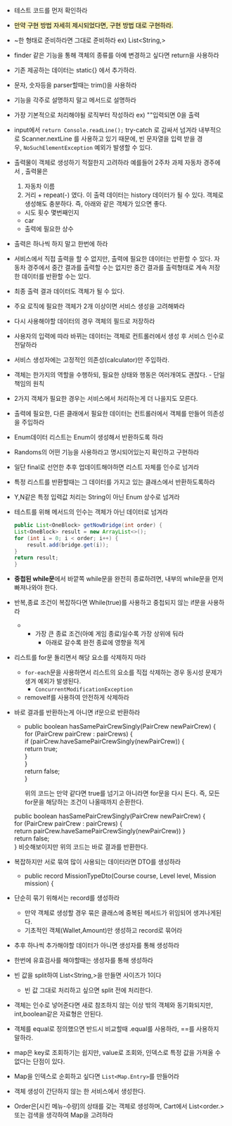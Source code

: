 - 테스트 코드를 먼저 확인하라
- <mark style="background: #FFF3A3A6;">만약 구현 방법 자세히 제시되었다면, 구현 방법 대로 구현하라.</mark>
- ~한 형태로 준비하라면 그대로 준비하라 ex) List<String,>
- finder 같은 기능을 통해 객체의 종류를 아예 변경하고 싶다면 return을 사용하라
- 기존 제공하는 데이터는 static{} 에서 추가하라.
- 문자, 숫자등을 parser할때는 trim()을 사용하라
- 기능을 각주로 설명하지 말고 메서드로 설명하라
- 가장 기본적으로 처리해야될 로직부터 작성하라 ex) ""입력되면 0을 출력
- input에서 `return Console.readLine();` try-catch 로 감싸서 넘겨라
	내부적으로 Scanner.nextLine 를 사용하고 있기 때문에, 빈 문자열을 입력 받을 경우, `NoSuchElementException` 예외가 발생할 수 있다.
- 출력물이 객체로 생성하기 적절한지 고려하라
	예를들어 2주차 과제 자동차 경주에서 , 출력물은
	1. 자동차 이름
	2. 거리 + repeat(-)
	였다. 이 출력 데이터는 history 데이터가 될 수 있다.
	객체로 생성해도 충분하다.
	즉, 아래와 같은 객체가 있으면 좋다.
	- 시도 횟수 몇번째인지
	- car
	- 출력에 필요한 상수
- 출력은 하나씩 하지 말고 한번에 하라
- 서비스에서 직접 출력을 할 수 없지만, 출력에 필요한 데이터는 반환할 수 있다.
	자동차 경주에서 중간 결과를 출력할 수는 없지만 중간 결과를 출력형태로 계속 저장한 데이터를 반환할 수는 있다.
- 최종 출력 결과 데이터도 객체가 될 수 있다.
- 주요 로직에 필요한 객체가 2개 이상이면 서비스 생성을 고려해봐라
- 다시 사용해야할 데이터의 경우 객체의 필드로 저장하라
- 사용자의 입력에 따라 바뀌는 데이터는 객체로 컨트롤러에서 생성 후 서비스 인수로 전달하라
- 서비스 생성자에는 고정적인 의존성(calculator)만 주입하라.
- 객체는 한가지의 역할을 수행하되, 필요한 상태와 행동은 여러개여도 괜찮다. - 단일 책임의 원칙
- 2가지 객체가 필요한 경우는 서비스에서 처리하는게 더 나을지도 모른다.
- 출력에 필요한, 다른 클래에서 필요한 데이터는 컨트롤러에서 객체를 만들어 의존성을 주입하라
- Enum데이터 리스트는 Enum이 생성해서 반환하도록 하라
- Randoms의 어떤 기능을 사용하라고 명시되어있는지 확인하고 구현하라
- 일단 final로 선언한 추후 업데이트해야하면 리스트 자체를 인수로 넘겨라
- 특정 리스트를 반환할때는 그 데이터를 가지고 있는 클래스에서 반환하도록하라
- Y,N같은 특정 입력값 처리는 String이 아닌 Enum 상수로 넘겨라
- 테스트를 위해 메서드의 인수는 객체가 아닌 데이터로 넘겨라
	```java
	public List<OneBlock> getNowBridge(int order) {  
    List<OneBlock> result = new ArrayList<>();  
    for (int i = 0; i < order; i++) {  
        result.add(bridge.get(i));  
    }  
    return result;  
	}
	```
- **중첩된 while문**에서 바깥쪽 while문을 완전히 종료하려면, 내부의 while문을 먼저 빠져나와야 한다.
- 반복,종료 조건이 복잡하다면 While(true)를 사용하고 중첩되지 않는 if문을 사용하라
	- - 가장 큰 종료 조건(아예 게임 종료)일수록 가장 상위에 둬라
		- 아래로 갈수록 완전 종료에 영향을 적게 
- 리스트를 for문 돌리면서 해당 요소를 삭제하지 마라
	- `for-each`문을 사용하면서 리스트의 요소를 직접 삭제하는 경우 동시성 문제가 생겨 예외가 발생된다.
		- `ConcurrentModificationException`
	- removeIf를 사용하여 안전하게 삭제하라
- 바로 결과를 반환하는게 아니면 if문으로 반환하라
	- public boolean hasSamePairCrewSingly(PairCrew newPairCrew) {  
    for (PairCrew pairCrew : pairCrews) {  
        if (pairCrew.haveSamePairCrewSingly(newPairCrew)) {  
            return true;  
        }  
    }  
    return false;  
	}
	
		위의 코드는 만약 같다면 true를 넘기고 아니라면 for문을 다시 돈다.
		즉, 모든 for문을 해당하는 조건이 나올때까지 순환한다.
	
	public boolean hasSamePairCrewSingly(PairCrew newPairCrew) {  
    for (PairCrew pairCrew : pairCrews) {  
        return pairCrew.haveSamePairCrewSingly(newPairCrew))
    }  
    return false;  
    }
	    비슷해보이지만 위의 코드는 바로 결과를 반환한다.
- 복잡하지만 서로 묶여 많이 사용되는 데이터라면 DTO를 생성하라 
	- public record MissionTypeDto(Course course, Level level, Mission mission) {
- 단순히 묶기 위해서는 record를 생성하라
	- 만약 객체로 생성할 경우 묶은 클래스에 중복된 메서드가 위임되어 생겨나게된다.
	- 기초적인 객체(Wallet,Amount)만 생성하고 record로 묶어라
- 추후 하나씩 추가해야할 데이터가 아니면 생성자를 통해 생성하라
- 한번에 유효검사를 해야할때는 생성자를 통해 생성하라
- 빈 값을 split하여 List<String,>을 만들면 사이즈가 1이다
	- 빈 값 그대로 처리하고 싶으면 split 전에 처리한다.
- 객체는 인수로 넣어준다면 새로 참조하지 않는 이상 밖의 객체와 동기화되지만, int,boolean같은 자료형은 안된다.
- 객체를 equal로 정의했으면 반드시 비교할때 .equal를 사용하라, ==를 사용하지 말하라.
- map은 key로 조회하기는 쉽지만, value로 조회와, 인덱스로 특정 값을 가져올 수 없다는 단점이 있다.
- Map을 인덱스로 순회하고 싶다면 `List<Map.Entry>`를 만들어라
- 객체 생성이 간단하지 않는 한 서비스에서 생성한다.
- Order은[시킨 메뉴-수량]의 상태를 갖는 객체로 생성하며, Cart에서 List<order.> 또는 검색을 생각하여 Map을 고려하라